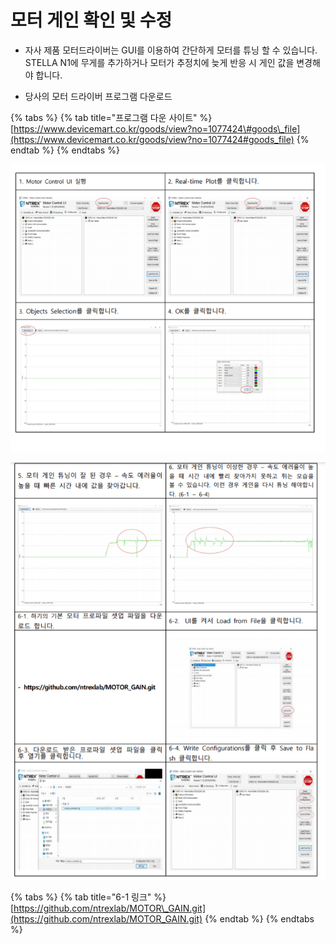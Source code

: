 # 모터 게인 확인 및 수정

* 자사 제품 모터드라이버는 GUI를 이용하여 간단하게 모터를 튜닝 할 수 있습니다. STELLA N1에 무게를 추가하거나 모터가 추정치에 늦게 반응 시 게인 값을 변경해야 합니다.



* 당사의 모터 드라이버 프로그램 다운로드

{% tabs %}
{% tab title="프로그램 다운 사이트" %}
[https://www.devicemart.co.kr/goods/view?no=1077424\#goods\_file](https://www.devicemart.co.kr/goods/view?no=1077424#goods_file)
{% endtab %}
{% endtabs %}

![ ](../.gitbook/assets/049.png)

![](../.gitbook/assets/050.png)

{% tabs %}
{% tab title="6-1 링크" %}
[https://github.com/ntrexlab/MOTOR\_GAIN.git](https://github.com/ntrexlab/MOTOR_GAIN.git)
{% endtab %}
{% endtabs %}

